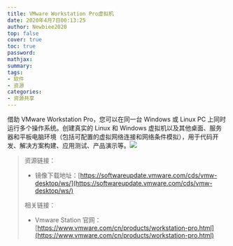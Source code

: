 ```yaml
---
title: VMware Workstation Pro虚拟机
date: 2020年4月7日00:13:25
author: Newbiee2020
top: false
cover: true
toc: true
password: 
mathjax: 
summary: 
tags:
- 软件
- 资源
categories:
- 资源共享
---
```


借助 VMware Workstation Pro，您可以在同一台 Windows 或 Linux PC 上同时运行多个操作系统。创建真实的 Linux 和 Windows 虚拟机以及其他桌面、服务器和平板电脑环境（包括可配置的虚拟网络连接和网络条件模拟），用于代码开发、解决方案构建、应用测试、产品演示等。![](https://s1.ax1x.com/2020/04/07/G6aCKx.png)


> 资源链接：
>
> * 镜像下载地址：[https://softwareupdate.vmware.com/cds/vmw-desktop/ws/](https://softwareupdate.vmware.com/cds/vmw-desktop/ws/)
>
> 相关链接：
>
> * Vmware Station 官网：[https://www.vmware.com/cn/products/workstation-pro.html](https://www.vmware.com/cn/products/workstation-pro.html)
